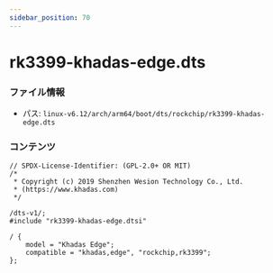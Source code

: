 ```yaml
---
sidebar_position: 70
---
```

# rk3399-khadas-edge.dts

### ファイル情報

- パス: `linux-v6.12/arch/arm64/boot/dts/rockchip/rk3399-khadas-edge.dts`

### コンテンツ

```dts
// SPDX-License-Identifier: (GPL-2.0+ OR MIT)
/*
 * Copyright (c) 2019 Shenzhen Wesion Technology Co., Ltd.
 * (https://www.khadas.com)
 */

/dts-v1/;
#include "rk3399-khadas-edge.dtsi"

/ {
	model = "Khadas Edge";
	compatible = "khadas,edge", "rockchip,rk3399";
};

```
